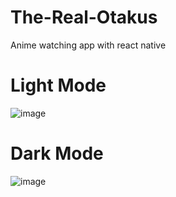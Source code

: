 # The-Real-Otakus
Anime watching app with react native

# Light Mode
![image](https://gcdnb.pbrd.co/images/3m2iVfwoSrbB.png?o=1)

# Dark Mode
![image](https://gcdnb.pbrd.co/images/jlZ7Rhazd9zp.png?o=1)
